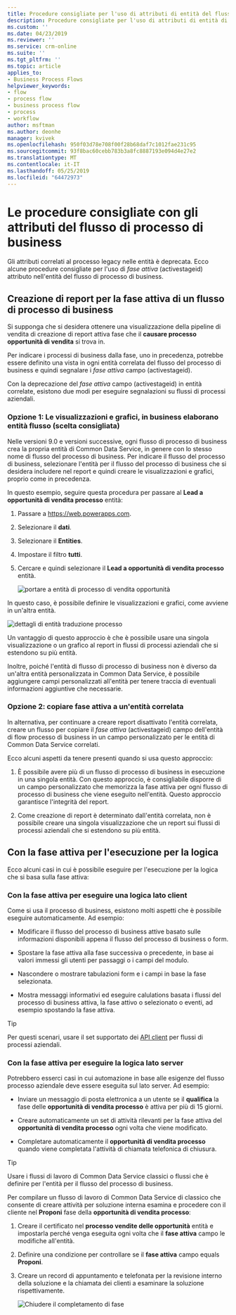 ```yaml
---
title: Procedure consigliate per l'uso di attributi di entità del flusso di processo business | Documentazione Microsoft
description: Procedure consigliate per l'uso di attributi di entità di business processo del flusso.
ms.custom: ''
ms.date: 04/23/2019
ms.reviewer: ''
ms.service: crm-online
ms.suite: ''
ms.tgt_pltfrm: ''
ms.topic: article
applies_to:
- Business Process Flows
helpviewer_keywords:
- flow
- process flow
- business process flow
- process
- workflow
author: msftman
ms.author: deonhe
manager: kvivek
ms.openlocfilehash: 950f03d78e708f00f28b68daf7c1012fae231c95
ms.sourcegitcommit: 93f8bac60cebb783b3a8fc8887193e094d4e27e2
ms.translationtype: MT
ms.contentlocale: it-IT
ms.lasthandoff: 05/25/2019
ms.locfileid: "64472973"
---
```

# <a name="best-practices-in-using-business-process-flow-attributes"></a>Le procedure consigliate con gli attributi del flusso di processo di business


Gli attributi correlati al processo legacy nelle entità è deprecata. Ecco alcune procedure consigliate per l'uso di *fase attiva* (activestageid) attributo nell'entità del flusso di processo di business. 

## <a name="reporting-on-the-active-stage-of-a-business-process-flow"></a>Creazione di report per la fase attiva di un flusso di processo di business

Si supponga che si desidera ottenere una visualizzazione della pipeline di vendita di creazione di report attiva fase che il **causare processo opportunità di vendita** si trova in.

Per indicare i processi di business dalla fase, uno in precedenza, potrebbe essere definito una vista in ogni entità correlata del flusso del processo di business e quindi segnalare i *fase attiva* campo (activestageid).

Con la deprecazione del *fase attiva* campo (activestageid) in entità correlate, esistono due modi per eseguire segnalazioni su flussi di processi aziendali.

### <a name="option-1-views-and-charts-on-business-process-flow-entity-recommended"></a>Opzione 1: Le visualizzazioni e grafici, in business elaborano entità flusso **(scelta consigliata)**

Nelle versioni 9.0 e versioni successive, ogni flusso di processo di business crea la propria entità di Common Data Service, in genere con lo stesso nome di flusso del processo di business. Per indicare il flusso del processo di business, selezionare l'entità per il flusso del processo di business che si desidera includere nel report e quindi creare le visualizzazioni e grafici, proprio come in precedenza.

In questo esempio, seguire questa procedura per passare al **Lead a opportunità di vendita processo** entità:
1. Passare a https://web.powerapps.com.
1. Selezionare il **dati**.
1. Selezionare il **Entities**.
1. Impostare il filtro **tutti**.
1. Cercare e quindi selezionare il **Lead a opportunità di vendita processo** entità.

   ![portare a entità di processo di vendita opportunità](media/best-practices-entity-attributes/lead-opportunity-process.png)

In questo caso, è possibile definire le visualizzazioni e grafici, come avviene in un'altra entità.

![dettagli di entità traduzione processo](media/best-practices-entity-attributes/lead-to-opportunity-sales-process-details.png)

Un vantaggio di questo approccio è che è possibile usare una singola visualizzazione o un grafico al report in flussi di processi aziendali che si estendono su più entità.

Inoltre, poiché l'entità di flusso di processo di business non è diverso da un'altra entità personalizzata in Common Data Service, è possibile aggiungere campi personalizzati all'entità per tenere traccia di eventuali informazioni aggiuntive che necessarie.

### <a name="option-2-copy-active-stage-to-a-related-entity"></a>Opzione 2: copiare fase attiva a un'entità correlata

In alternativa, per continuare a creare report disattivato l'entità correlata, creare un flusso per copiare il *fase attiva* (activestageid) campo dell'entità di flow processo di business in un campo personalizzato per le entità di Common Data Service correlati.

Ecco alcuni aspetti da tenere presenti quando si usa questo approccio:

1.  È possibile avere più di un flusso di processo di business in esecuzione in una singola entità. Con questo approccio, è consigliabile disporre di un campo personalizzato che memorizza la fase attiva per ogni flusso di processo di business che viene eseguito nell'entità. Questo approccio garantisce l'integrità del report.

1.  Come creazione di report è determinato dall'entità correlata, non è possibile creare una singola visualizzazione che un report sui flussi di processi aziendali che si estendono su più entità.

## <a name="using-the-active-stage-to-run-logic"></a>Con la fase attiva per l'esecuzione per la logica

Ecco alcuni casi in cui è possibile eseguire per l'esecuzione per la logica che si basa sulla fase attiva:

### <a name="using-the-active-stage-to-run-client-side-logic"></a>Con la fase attiva per eseguire una logica lato client

Come si usa il processo di business, esistono molti aspetti che è possibile eseguire automaticamente. Ad esempio:

-   Modificare il flusso del processo di business attive basato sulle informazioni disponibili appena il flusso del processo di business o form.

-   Spostare la fase attiva alla fase successiva o precedente, in base ai valori immessi gli utenti per passaggi o i campi del modulo.

-   Nascondere o mostrare tabulazioni form e i campi in base la fase selezionata.

-   Mostra messaggi informativi ed eseguire calulations basata i flussi del processo di business attiva, la fase attivo o selezionato o eventi, ad esempio spostando la fase attiva.

> [!TIP]
> Per questi scenari, usare il set supportato dei [API client](https://docs.microsoft.com/dynamics365/customer-engagement/developer/clientapi/reference/formcontext-data-process) per flussi di processi aziendali.
>

### <a name="using-the-active-stage-to-run-server-side-logic"></a>Con la fase attiva per eseguire la logica lato server

Potrebbero esserci casi in cui automazione in base alle esigenze del flusso processo aziendale deve essere eseguita sul lato server. Ad esempio:

-   Inviare un messaggio di posta elettronica a un utente se il **qualifica** la fase delle **opportunità di vendita processo** è attiva per più di 15 giorni.

-   Creare automaticamente un set di attività rilevanti per la fase attiva del **opportunità di vendita processo** ogni volta che viene modificato.

-   Completare automaticamente il **opportunità di vendita processo** quando viene completata l'attività di chiamata telefonica di chiusura.

> [!TIP]
> Usare i flussi di lavoro di Common Data Service classici o flussi che è definire per l'entità per il flusso del processo di business.
> 

Per compilare un flusso di lavoro di Common Data Service di classico che consente di creare attività per soluzione interna esamina e procedere con il cliente nel **Proponi** fase della **opportunità di vendita processo**:

1. Creare il certificato nel **processo vendite delle opportunità** entità e impostarla perché venga eseguita ogni volta che il **fase attiva** campo le modifiche all'entità. 
1. Definire una condizione per controllare se il **fase attiva** campo equals **Proponi**. 
1. Creare un record di appuntamento e telefonata per la revisione interno della soluzione e la chiamata dei clienti a esaminare la soluzione rispettivamente.

   ![Chiudere il completamento di fase](media/best-practices-entity-attributes/close-stage-followup.png)
